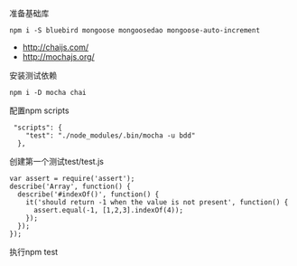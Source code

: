 

准备基础库

```
npm i -S bluebird mongoose mongoosedao mongoose-auto-increment
```


- http://chaijs.com/
- http://mochajs.org/

安装测试依赖

```
npm i -D mocha chai
```


配置npm scripts

```
 "scripts": {
    "test": "./node_modules/.bin/mocha -u bdd"
  },
```

创建第一个测试test/test.js

```
var assert = require('assert');
describe('Array', function() {
  describe('#indexOf()', function() {
    it('should return -1 when the value is not present', function() {
      assert.equal(-1, [1,2,3].indexOf(4));
    });
  });
});
```

执行npm test